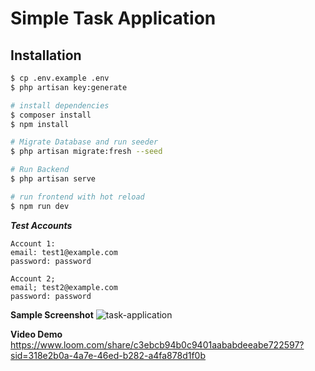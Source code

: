 # Simple Task Application

## Installation

```bash
$ cp .env.example .env
$ php artisan key:generate

# install dependencies
$ composer install
$ npm install

# Migrate Database and run seeder
$ php artisan migrate:fresh --seed

# Run Backend
$ php artisan serve

# run frontend with hot reload
$ npm run dev


```

***Test Accounts***
```
Account 1: 
email: test1@example.com
password: password

Account 2;
email; test2@example.com
password: password
```

**Sample Screenshot**
![task-application](https://github.com/markishere16/task-application/assets/63138664/2d2d188c-8837-4819-919e-4910e721a12b)

**Video Demo**
https://www.loom.com/share/c3ebcb94b0c9401aababdeeabe722597?sid=318e2b0a-4a7e-46ed-b282-a4fa878d1f0b


